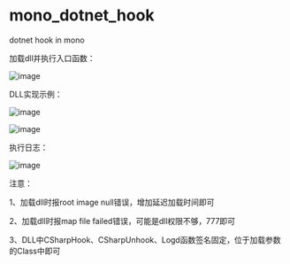 # mono_dotnet_hook
dotnet hook in mono

加载dll并执行入口函数：

![image](https://github.com/evilzhou/mono_dotnet_hook/blob/master/docs/1.png)


DLL实现示例：

![image](https://github.com/evilzhou/mono_dotnet_hook/blob/master/docs/2.png)

![image](https://github.com/evilzhou/mono_dotnet_hook/blob/master/docs/3.png)


执行日志：

![image](https://github.com/evilzhou/mono_dotnet_hook/blob/master/docs/4.png)


注意：

  1、加载dll时报root image null错误，增加延迟加载时间即可
  
  2、加载dll时报map file failed错误，可能是dll权限不够，777即可
  
  3、DLL中CSharpHook、CSharpUnhook、Logd函数签名固定，位于加载参数的Class中即可
